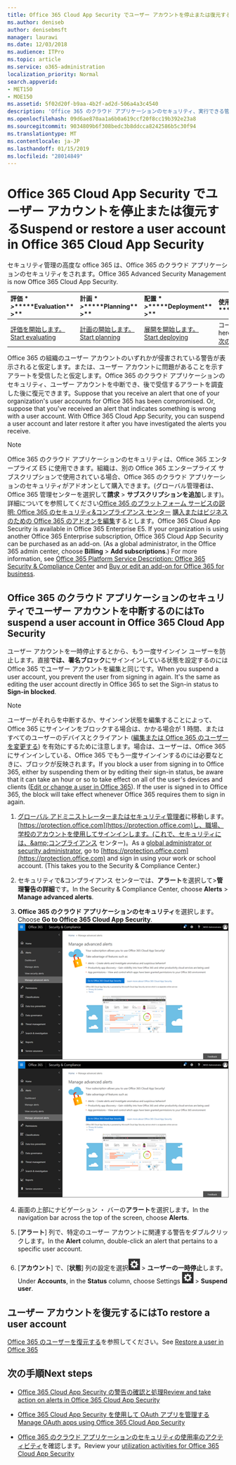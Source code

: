 ```yaml
---
title: Office 365 Cloud App Security でユーザー アカウントを停止または復元する
ms.author: deniseb
author: denisebmsft
manager: laurawi
ms.date: 12/03/2018
ms.audience: ITPro
ms.topic: article
ms.service: o365-administration
localization_priority: Normal
search.appverid:
- MET150
- MOE150
ms.assetid: 5f02d20f-b9aa-4b2f-ad2d-506a4a3c4540
description: 'Office 365 のクラウド アプリケーションのセキュリティ、実行できる管理操作を一時停止またはユーザー アカウントの一時中断を解除するのには。 '
ms.openlocfilehash: 09d6ae870aa1a6b0a619ccf20f8cc19b392e23a8
ms.sourcegitcommit: 9034809b6f308bedc3b8ddcca8242586b5c30f94
ms.translationtype: MT
ms.contentlocale: ja-JP
ms.lasthandoff: 01/15/2019
ms.locfileid: "28014849"
---
```

# <a name="suspend-or-restore-a-user-account-in-office-365-cloud-app-security"></a><span data-ttu-id="ac0b6-103">Office 365 Cloud App Security でユーザー アカウントを停止または復元する</span><span class="sxs-lookup"><span data-stu-id="ac0b6-103">Suspend or restore a user account in Office 365 Cloud App Security</span></span>

<span data-ttu-id="ac0b6-104">セキュリティ管理の高度な office 365 は、Office 365 のクラウド アプリケーションのセキュリティをされます。</span><span class="sxs-lookup"><span data-stu-id="ac0b6-104">Office 365 Advanced Security Management is now Office 365 Cloud App Security.</span></span>
  
|<span data-ttu-id="ac0b6-105">評価 \* *\>*\*</span><span class="sxs-lookup"><span data-stu-id="ac0b6-105">\*\*\*\*Evaluation\*\* \>\*\*</span></span>|<span data-ttu-id="ac0b6-106">計画 \* *\>*\*</span><span class="sxs-lookup"><span data-stu-id="ac0b6-106">\*\*\*\*Planning\*\* \>\*\*</span></span>|<span data-ttu-id="ac0b6-107">配置 \* *\>*\*</span><span class="sxs-lookup"><span data-stu-id="ac0b6-107">\*\*\*\*Deployment\*\* \>\*\*</span></span>|<span data-ttu-id="ac0b6-108">使用率。</span><span class="sxs-lookup"><span data-stu-id="ac0b6-108">\*\*\*\*Utilization\*\*\*\*</span></span>|
|:-----|:-----|:-----|:-----|
|[<span data-ttu-id="ac0b6-109">評価を開始します。</span><span class="sxs-lookup"><span data-stu-id="ac0b6-109">Start evaluating</span></span>](office-365-cas-overview.md) <br/> |[<span data-ttu-id="ac0b6-110">計画の開始します。</span><span class="sxs-lookup"><span data-stu-id="ac0b6-110">Start planning</span></span>](get-ready-for-office-365-cas.md) <br/> |[<span data-ttu-id="ac0b6-111">展開を開始します。</span><span class="sxs-lookup"><span data-stu-id="ac0b6-111">Start deploying</span></span>](turn-on-office-365-cas.md) <br/> |<span data-ttu-id="ac0b6-112">コースです!</span><span class="sxs-lookup"><span data-stu-id="ac0b6-112">You are here!</span></span>  <br/> [<span data-ttu-id="ac0b6-113">次の手順</span><span class="sxs-lookup"><span data-stu-id="ac0b6-113">Next steps</span></span>](suspend-or-restore-an-account-in-ocas.md#nextsteps) <br/> |
   
<span data-ttu-id="ac0b6-p101">Office 365 の組織のユーザー アカウントのいずれかが侵害されている警告が表示されると仮定します。または、ユーザー アカウントに問題があることを示すアラートを受信したと仮定します。Office 365 のクラウド アプリケーションのセキュリティ、ユーザー アカウントを中断でき、後で受信するアラートを調査した後に復元できます。</span><span class="sxs-lookup"><span data-stu-id="ac0b6-p101">Suppose that you receive an alert that one of your organization's user accounts for Office 365 has been compromised. Or, suppose that you've received an alert that indicates something is wrong with a user account. With Office 365 Cloud App Security, you can suspend a user account and later restore it after you have investigated the alerts you receive.</span></span>
  
> [!NOTE]
> <span data-ttu-id="ac0b6-p102">Office 365 のクラウド アプリケーションのセキュリティは、Office 365 エンタープライズ E5 に使用できます。組織は、別の Office 365 エンタープライズ サブスクリプションで使用されている場合、Office 365 のクラウド アプリケーションのセキュリティがアドオンとして購入できます。(グローバル管理者は、Office 365 管理センターを選択して**請求** \> **サブスクリプションを追加**します)。詳細についてを参照してください[Office 365 のプラットフォーム サービスの説明: Office 365 のセキュリティ&amp;コンプライアンス センター](https://technet.microsoft.com/en-us/library/dn933793.aspx) [購入またはビジネスのための Office 365 のアドオンを編集](https://support.office.com/article/4e7b57d6-b93b-457d-aecd-0ea58bff07a6)するとします。</span><span class="sxs-lookup"><span data-stu-id="ac0b6-p102">Office 365 Cloud App Security is available in Office 365 Enterprise E5. If your organization is using another Office 365 Enterprise subscription, Office 365 Cloud App Security can be purchased as an add-on. (As a global administrator, in the Office 365 admin center, choose **Billing** \> **Add subscriptions**.) For more information, see [Office 365 Platform Service Description: Office 365 Security &amp; Compliance Center](https://technet.microsoft.com/en-us/library/dn933793.aspx) and [Buy or edit an add-on for Office 365 for business](https://support.office.com/article/4e7b57d6-b93b-457d-aecd-0ea58bff07a6).</span></span> 
  
## <a name="to-suspend-a-user-account-in-office-365-cloud-app-security"></a><span data-ttu-id="ac0b6-120">Office 365 のクラウド アプリケーションのセキュリティでユーザー アカウントを中断するのには</span><span class="sxs-lookup"><span data-stu-id="ac0b6-120">To suspend a user account in Office 365 Cloud App Security</span></span>

<span data-ttu-id="ac0b6-p103">ユーザー アカウントを一時停止するとから、もう一度サインイン ユーザーを防止します。直接**では、署名ブロック**にサインインしている状態を設定するのには Office 365 でユーザー アカウントを編集と同じです。</span><span class="sxs-lookup"><span data-stu-id="ac0b6-p103">When you suspend a user account, you prevent the user from signing in again. It's the same as editing the user account directly in Office 365 to set the Sign-in status to **Sign-in blocked**.</span></span>
  
> [!NOTE]
> <span data-ttu-id="ac0b6-p104">ユーザーがそれらを中断するか、サインイン状態を編集することによって、Office 365 にサインインをブロックする場合は、かかる場合が 1 時間、またはすべてのユーザーのデバイスとクライアント ([編集または Office 365 のユーザーを変更する](https://support.office.com/article/42BB3F17-8F9D-4182-B434-5F1C8024E614#SingleUserPreview)) を有効にするために注意します。場合は、ユーザーは、Office 365 にサインインしている、Office 365 でもう一度サインインするのには必要なときに、ブロックが反映されます。</span><span class="sxs-lookup"><span data-stu-id="ac0b6-p104">If you block a user from signing in to Office 365, either by suspending them or by editing their sign-in status, be aware that it can take an hour or so to take effect on all of the user's devices and clients ([Edit or change a user in Office 365](https://support.office.com/article/42BB3F17-8F9D-4182-B434-5F1C8024E614#SingleUserPreview)). If the user is signed in to Office 365, the block will take effect whenever Office 365 requires them to sign in again.</span></span> 
  
1. <span data-ttu-id="ac0b6-p105">[グローバル アドミニストレーターまたはセキュリティ管理者](permissions-in-the-security-and-compliance-center.md)に移動します。[https://protection.office.com](https://protection.office.com)し、職場、学校のアカウントを使用してサインインします。(これで、セキュリティには、&amp;コンプライアンス センター)。</span><span class="sxs-lookup"><span data-stu-id="ac0b6-p105">As a [global administrator or security administrator](permissions-in-the-security-and-compliance-center.md), go to [https://protection.office.com](https://protection.office.com) and sign in using your work or school account. (This takes you to the Security &amp; Compliance Center.)</span></span> 
    
2. <span data-ttu-id="ac0b6-127">セキュリティで&amp;コンプライアンス センターでは、**アラート**を選択して\>**管理警告の詳細**です。</span><span class="sxs-lookup"><span data-stu-id="ac0b6-127">In the Security &amp; Compliance Center, choose **Alerts** \> **Manage advanced alerts**.</span></span>
    
3. <span data-ttu-id="ac0b6-128">**Office 365 のクラウド アプリケーションのセキュリティ**を選択します。</span><span class="sxs-lookup"><span data-stu-id="ac0b6-128">Choose **Go to Office 365 Cloud App Security**.</span></span><br><span data-ttu-id="ac0b6-129">![セキュリティ&amp;コンプライアンス センターでは、Office 365 のクラウド アプリケーションのセキュリティに移動するのには高度な通知の管理を選択します。](media/958632d4-03e3-4ade-8e22-d5509db6fca7.png)</span><span class="sxs-lookup"><span data-stu-id="ac0b6-129">![In the Security &amp; Compliance Center, choose Manage Advanced Alerts to go to Office 365 Cloud App Security](media/958632d4-03e3-4ade-8e22-d5509db6fca7.png)</span></span><br>
  
4. <span data-ttu-id="ac0b6-130">画面の上部にナビゲーション ・ バーの**アラート**を選択します。</span><span class="sxs-lookup"><span data-stu-id="ac0b6-130">In the navigation bar across the top of the screen, choose **Alerts**.</span></span>
    
5. <span data-ttu-id="ac0b6-131">[**アラート**] 列で、特定のユーザー アカウントに関連する警告をダブルクリックします。</span><span class="sxs-lookup"><span data-stu-id="ac0b6-131">In the **Alert** column, double-click an alert that pertains to a specific user account.</span></span> 
    
6. <span data-ttu-id="ac0b6-132">[**アカウント**] で、[**状態**] 列の設定を選択![の設定アイコン](media/e01b75cc-b28f-4b83-8f86-b1b13dc27ab2.png) \> **ユーザーの一時停止**します。</span><span class="sxs-lookup"><span data-stu-id="ac0b6-132">Under **Accounts**, in the **Status** column, choose Settings ![settings icon](media/e01b75cc-b28f-4b83-8f86-b1b13dc27ab2.png) \> **Suspend user**.</span></span>
    
## <a name="to-restore-a-user-account"></a><span data-ttu-id="ac0b6-133">ユーザー アカウントを復元するには</span><span class="sxs-lookup"><span data-stu-id="ac0b6-133">To restore a user account</span></span>

<span data-ttu-id="ac0b6-134">[Office 365 のユーザーを復元する](https://support.office.com/article/2c261e42-5dd1-48b0-845f-2a016d29cfc1)を参照してください。</span><span class="sxs-lookup"><span data-stu-id="ac0b6-134">See [Restore a user in Office 365](https://support.office.com/article/2c261e42-5dd1-48b0-845f-2a016d29cfc1)</span></span>
  
## <a name="next-steps"></a><span data-ttu-id="ac0b6-135">次の手順</span><span class="sxs-lookup"><span data-stu-id="ac0b6-135">Next steps</span></span>

- [<span data-ttu-id="ac0b6-136">Office 365 Cloud App Security の警告の確認と処理</span><span class="sxs-lookup"><span data-stu-id="ac0b6-136">Review and take action on alerts in Office 365 Cloud App Security</span></span>](review-office-365-cas-alerts.md)
    
- [<span data-ttu-id="ac0b6-137">Office 365 Cloud App Security を使用して OAuth アプリを管理する</span><span class="sxs-lookup"><span data-stu-id="ac0b6-137">Manage OAuth apps using Office 365 Cloud App Security</span></span>](manage-app-permissions-in-ocas.md)
    
- <span data-ttu-id="ac0b6-138">[Office 365 のクラウド アプリケーションのセキュリティの使用率のアクティビティ](utilization-activities-for-ocas.md)を確認します。</span><span class="sxs-lookup"><span data-stu-id="ac0b6-138">Review your [utilization activities for Office 365 Cloud App Security](utilization-activities-for-ocas.md)</span></span>
    

